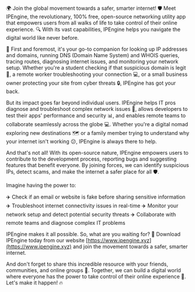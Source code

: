 🌍 Join the global movement towards a safer, smarter internet! 🛡️ Meet IPEngine, the revolutionary, 100% free, open-source networking utility app that empowers users from all walks of life to take control of their online experience. 🔍 With its vast capabilities, IPEngine helps you navigate the digital world like never before.

📡 First and foremost, it's your go-to companion for looking up IP addresses and domains, running DNS (Domain Name System) and WHOIS queries, tracing routes, diagnosing internet issues, and monitoring your network setup. Whether you're a student checking if that suspicious domain is legit 🤔, a remote worker troubleshooting your connection 💻, or a small business owner protecting your site from cyber threats 🔒, IPEngine has got your back.

But its impact goes far beyond individual users. IPEngine helps IT pros diagnose and troubleshoot complex network issues 🚀, allows developers to test their apps' performance and security 📊, and enables remote teams to collaborate seamlessly across the globe 💻. Whether you're a digital nomad exploring new destinations 🗺️ or a family member trying to understand why your internet isn't working 😕, IPEngine is always there to help.

And that's not all! With its open-source nature, IPEngine empowers users to contribute to the development process, reporting bugs and suggesting features that benefit everyone. By joining forces, we can identify suspicious IPs, detect scams, and make the internet a safer place for all 🛡️.

Imagine having the power to:

✈️ Check if an email or website is fake before sharing sensitive information
✈️ Troubleshoot internet connectivity issues in real-time
✈️ Monitor your network setup and detect potential security threats
✈️ Collaborate with remote teams and diagnose complex IT problems

IPEngine makes it all possible. So, what are you waiting for? 🚀 Download IPEngine today from our website [https://www.ipengine.xyz](https://www.ipengine.xyz) and join the movement towards a safer, smarter internet.

And don't forget to share this incredible resource with your friends, communities, and online groups 👫. Together, we can build a digital world where everyone has the power to take control of their online experience 🌟. Let's make it happen! 🔥